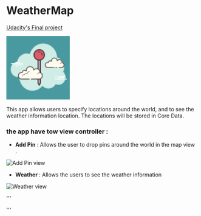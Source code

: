 #               WeatherMap
[Udacity's Final project](https://www.udacity.com)

![weather Icon](https://github.com/Abdu11a/WeaterMap/blob/master/WeatherMap/WeatherMap/Assets.xcassets/AppIcon.appiconset/Icon-App-83.5x83.5%402x.png)

This app allows users to specify locations around the world, and to see the weather information  location. The locations will be stored in Core Data.

### the app have tow view controller :
- **Add Pin**  :  Allows the user to drop pins around the world in the map view .



![Add Pin view]()

- **Weather** : Allows the users to see the weather information  

 ![Weather view]()

'''

'''
